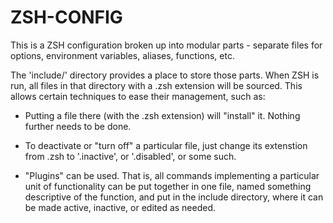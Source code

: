 ZSH-CONFIG
==========

This is a ZSH configuration broken up into modular parts - separate files for
options, environment variables, aliases, functions, etc.

The 'include/' directory provides a place to store those parts.  When ZSH is run, all
files in that directory with a .zsh extension will be sourced.  This allows
certain techniques to ease their management, such as:

* Putting a file there (with the .zsh extension) will "install" it.  Nothing
  further needs to be done.

* To deactivate or "turn off" a particular file, just change its extenstion
  from .zsh to '.inactive', or '.disabled', or some such.

* "Plugins" can be used.  That is, all commands implementing a particular unit
  of functionality can be put together in one file, named something
  descriptive of the function, and put in the include directory, where it can
  be made active, inactive, or edited as needed.

